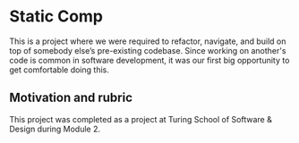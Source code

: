 # Static Comp

This is a project where we were required to refactor, navigate, and build on top of somebody else’s pre-existing codebase. Since working on another's code is common in software development, it was our first big opportunity to get comfortable doing this.

## Motivation and rubric

This project was completed as a project at Turing School of Software & Design during Module 2.

